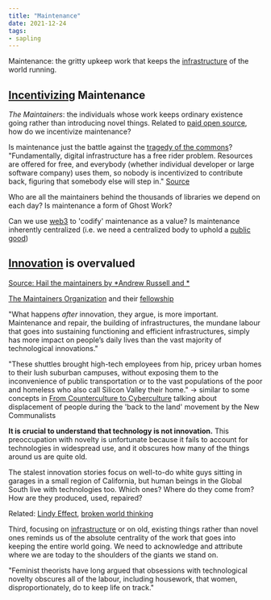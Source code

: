 ```yaml
---
title: "Maintenance"
date: 2021-12-24
tags:
- sapling
---
```


Maintenance: the gritty upkeep work that keeps the [infrastructure](thoughts/infrastructure.md) of the world running.

## [Incentivizing](thoughts/incentives.md) Maintenance
*The Maintainers*: the individuals whose work keeps ordinary existence going rather than introducing novel things. Related to [paid open source](posts/paid-open-source.md), how do we incentivize maintenance?

Is maintenance just the battle against the [tragedy of the commons](thoughts/tragedy%20of%20the%20commons.md)? "Fundamentally, digital infrastructure has a free rider problem. Resources are offered for free, and everybody (whether individual developer or large software company) uses them, so nobody is incentivized to contribute back, figuring that somebody else will step in." [Source](https://techcrunch.com/2018/06/23/open-source-sustainability)

Who are all the maintainers behind the thousands of libraries we depend on each day? Is maintenance a form of Ghost Work?

Can we use [web3](thoughts/web3.md) to 'codify' maintenance as a value? Is maintenance inherently centralized (i.e. we need a centralized body to uphold a [public good](thoughts/public%20goods.md))

## [Innovation](thoughts/innovation.md) is overvalued
[Source: Hail the maintainers by *Andrew Russell and *](https://aeon.co/essays/innovation-is-overvalued-maintenance-often-matters-more)

[The Maintainers Organization](https://themaintainers.org/) and their [fellowship](https://themaintainers.org/summer-fellow)

"What happens _after_ innovation, they argue, is more important. Maintenance and repair, the building of infrastructures, the mundane labour that goes into sustaining functioning and efficient infrastructures, simply has more impact on people’s daily lives than the vast majority of technological innovations."

"These shuttles brought high-tech employees from hip, pricey urban homes to their lush suburban campuses, without exposing them to the inconvenience of public transportation or to the vast populations of the poor and homeless who also call Silicon Valley their home." -> similar to some concepts in [From Counterculture to Cyberculture](thoughts/From%20Counterculture%20to%20Cyberculture.md) talking about displacement of people during the 'back to the land'  movement by the New Communalists

**It is crucial to understand that technology is not innovation.** This preoccupation with novelty is unfortunate because it fails to account for technologies in widespread use, and it obscures how many of the things around us are quite old.

The stalest innovation stories focus on well-to-do white guys sitting in garages in a small region of California, but human beings in the Global South live with technologies too. Which ones? Where do they come from? How are they produced, used, repaired?

Related: [Lindy Effect](thoughts/Lindy%20effect.md), [broken world thinking](thoughts/broken%20world%20thinking.md)

Third, focusing on [infrastructure](thoughts/infrastructure.md) or on old, existing things rather than novel ones reminds us of the absolute centrality of the work that goes into keeping the entire world going. We need to acknowledge and attribute where we are today to the shoulders of the giants we stand on.

"Feminist theorists have long argued that obsessions with technological novelty obscures all of the labour, including housework, that women, disproportionately, do to keep life on track."